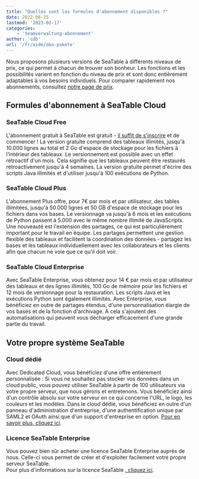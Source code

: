 ```yaml
---
title: "Quelles sont les formules d'abonnement disponibles ?"
date: 2022-08-25
lastmod: '2023-02-17'
categories:
    - 'teamverwaltung-abonnement'
author: 'cdb'
url: '/fr/aide/abo-pakete'
---
```


Nous proposons plusieurs versions de SeaTable à différents niveaux de prix, ce qui permet à chacun de trouver son bonheur. Les fonctions et les possibilités varient en fonction du niveau de prix et sont donc entièrement adaptables à vos besoins individuels. Pour comparer rapidement nos abonnements, consultez [notre page de prix](https://seatable.io/fr/prix/).

## Formules d'abonnement à SeaTable Cloud

### SeaTable Cloud Free

L'abonnement gratuit à SeaTable est gratuit - [il suffit de s'inscrire](https://seatable.io/fr/enregistrement/) et de commencer ! La version gratuite comprend des tableaux illimités, jusqu'à 10.000 lignes au total et 2 Go d'espace de stockage pour les fichiers à l'intérieur des tableaux. Le versionnement est possible avec un effet rétroactif d'un mois. Cela signifie que les tableaux peuvent être restaurés rétroactivement jusqu'à 4 semaines. La version gratuite permet d'écrire des scripts Java illimités et d'utiliser jusqu'à 100 exécutions de Python.

### SeaTable Cloud Plus

L'abonnement Plus offre, pour 7€ par mois et par utilisateur, des tables illimitées, jusqu'à 50.000 lignes et 50 GB d'espace de stockage pour les fichiers dans vos bases. Le versionnage va jusqu'à 6 mois et les exécutions de Python passent à 5.000 avec le même nombre illimité de JavaScripts. Une nouveauté est l'extension des partages, ce qui est particulièrement important pour le travail en équipe. Les partages permettent une gestion flexible des tableaux et facilitent la coordination des données - partagez les bases et les tableaux individuellement avec les collaborateurs et les clients afin que chacun ne voie que ce qu'il doit voir.

### SeaTable Cloud Enterprise

Avec SeaTable Enterprise, vous obtenez pour 14 € par mois et par utilisateur des tableaux et des lignes illimités, 100 Go de mémoire pour les fichiers et 12 mois de versionnage pour la restauration. Les scripts Java et les exécutions Python sont également illimités. Avec Enterprise, vous bénéficiez en outre de partages étendus, d'une personnalisation élargie de vos bases et de la fonction d'archivage. A cela s'ajoutent des automatisations qui peuvent vous décharger efficacement d'une grande partie du travail.

## Votre propre système SeaTable

### Cloud dédié

Avec Dedicated Cloud, vous bénéficiez d'une offre entièrement personnalisée : Si vous ne souhaitez pas stocker vos données dans un cloud public, vous pouvez utiliser SeaTable à partir de 100 utilisateurs via votre propre serveur, que nous gérons et entretenons. Vous bénéficiez ainsi d'un contrôle absolu sur votre serveur en ce qui concerne l'URL, le logo, les couleurs et les modèles. Dans le cloud dédié, vous bénéficiez en outre d'un panneau d'administration d'entreprise, d'une authentification unique par SAML2 et OAuth ainsi que d'un support d'entreprise en option. [Pour en savoir plus, cliquez ici](https://seatable.io/fr/dedicated/).

### Licence SeaTable Enterprise

Vous pouvez bien sûr acheter une licence SeaTable Enterprise auprès de nous. Celle-ci vous permet de créer et d'exploiter facilement votre propre serveur SeaTable.  
Pour plus d'informations sur la licence SeaTable [, cliquez ici](https://seatable.io/fr/on-premises/).
